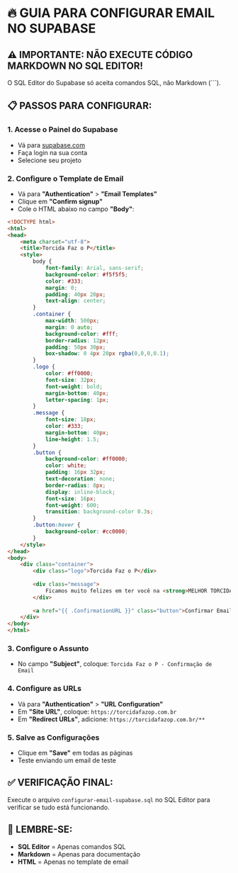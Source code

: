 # 🔥 GUIA PARA CONFIGURAR EMAIL NO SUPABASE

## ⚠️ IMPORTANTE: NÃO EXECUTE CÓDIGO MARKDOWN NO SQL EDITOR!

O SQL Editor do Supabase só aceita comandos SQL, não Markdown (```).

## 📋 PASSOS PARA CONFIGURAR:

### 1. **Acesse o Painel do Supabase**
- Vá para [supabase.com](https://supabase.com)
- Faça login na sua conta
- Selecione seu projeto

### 2. **Configure o Template de Email**
- Vá para **"Authentication"** > **"Email Templates"**
- Clique em **"Confirm signup"**
- Cole o HTML abaixo no campo **"Body"**:

```html
<!DOCTYPE html>
<html>
<head>
    <meta charset="utf-8">
    <title>Torcida Faz o P</title>
    <style>
        body { 
            font-family: Arial, sans-serif; 
            background-color: #f5f5f5; 
            color: #333; 
            margin: 0; 
            padding: 40px 20px; 
            text-align: center;
        }
        .container { 
            max-width: 500px; 
            margin: 0 auto; 
            background-color: #fff; 
            border-radius: 12px; 
            padding: 50px 30px; 
            box-shadow: 0 4px 20px rgba(0,0,0,0.1);
        }
        .logo { 
            color: #ff0000; 
            font-size: 32px; 
            font-weight: bold; 
            margin-bottom: 40px;
            letter-spacing: 1px;
        }
        .message {
            font-size: 18px;
            color: #333;
            margin-bottom: 40px;
            line-height: 1.5;
        }
        .button { 
            background-color: #ff0000; 
            color: white; 
            padding: 16px 32px; 
            text-decoration: none; 
            border-radius: 8px; 
            display: inline-block; 
            font-size: 16px;
            font-weight: 600;
            transition: background-color 0.3s;
        }
        .button:hover {
            background-color: #cc0000;
        }
    </style>
</head>
<body>
    <div class="container">
        <div class="logo">Torcida Faz o P</div>
        
        <div class="message">
            Ficamos muito felizes em ter você na <strong>MELHOR TORCIDA DO MUNDO</strong>
        </div>
        
        <a href="{{ .ConfirmationURL }}" class="button">Confirmar Email</a>
    </div>
</body>
</html>
```

### 3. **Configure o Assunto**
- No campo **"Subject"**, coloque: `Torcida Faz o P - Confirmação de Email`

### 4. **Configure as URLs**
- Vá para **"Authentication"** > **"URL Configuration"**
- Em **"Site URL"**, coloque: `https://torcidafazop.com.br`
- Em **"Redirect URLs"**, adicione: `https://torcidafazop.com.br/**`

### 5. **Salve as Configurações**
- Clique em **"Save"** em todas as páginas
- Teste enviando um email de teste

## ✅ VERIFICAÇÃO FINAL:

Execute o arquivo `configurar-email-supabase.sql` no SQL Editor para verificar se tudo está funcionando.

## 🚨 LEMBRE-SE:

- **SQL Editor** = Apenas comandos SQL
- **Markdown** = Apenas para documentação
- **HTML** = Apenas no template de email
